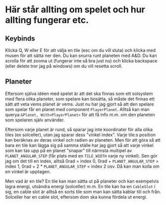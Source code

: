 # Här står allting om spelet och hur allting fungerar etc.

## Keybinds
Klicka Q, W eller E för att välja en tile (esc om du vill sluta) och klicka med musen för att sätta ner den. Du kan snurra runt planeten med A&D. Du kan scrolla för att zooma ut (fungerar inte så bra just nu) och klicka backspace (eller delete tror jag på windows) om du vill resetta scroll.

## Planeter
Eftersom själva idéen med spelet är att det ska finnas som ett solsystem med flera olika planeter, som spelare kan bosätta, så måste det finnas ett sätt att veta vems planet är vems. Just nu har jag gjort så att den spelare som spelar får en planet med component `PlayerPlanet`. Alltså kan man querya `&Planet, With<PlayerPlanet>` för att få info m.m. om den planeten som spelaren själv använder.

Eftersom varje planet är rund, så sparar jag inte koordinater för alla olika tiles (ex solceller), utan jag sparar dess "vinkel index". Varje tile:s position kan beräknas av deras vinkel och radien av planeten. Men för att göra så att bara en tile kan lägga sig på samma ställe har jag gjort så att varje vinkel som kan tas upp på en planet "snapar" till närmsta multipel av `PLANET_ANGULAR_STEP` (får plats med en `TILE_WIDTH` varje ny vinkel). Sen gör jag om det till en index, alltså 0rad = index 0, 0rad + `PLANET_ANGULAR_STEP` = index 1, 0rad + 2 * `PLANET_ANGULAR_STEP` = index 2 osv. Då kan man kolla om en vinkel är upptagen.

Men vad är en tile? En tile kan man sätta ut på planeter och kan exempelvis lagra energi, utsändra energi (solceller) m.m. En tile kan ha en `CableSlot` i sig, en cable slot är alltså en sorts tile som man kan sätta kablar till och från. Solceller har en cable slot, eftersom dom ska kunna fördela ut energi.
